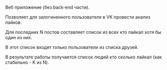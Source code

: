 Веб приложение (без back-end части).

Позволяет для залогиненного пользователя в VK провести анализ лайков.

Для последних N постов составляет список из всех кто лайкал хотя бы один из них.

В этот список входят только пользователи из списка друзей.

В результате работы получается список людей кто сколько лайкал (как стабильно - K из N).
